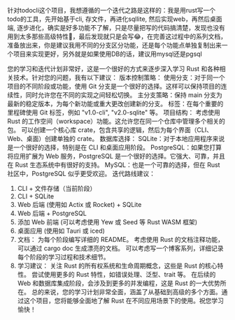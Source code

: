 针对todocli这个项目，我想遵循的一个迭代之路是这样的：我是用rust写一个todo的工具，先开始基于cli, 存文件，再进化sqllite, 然后实现web，再然后桌面端, 逐步进化，确实是好多功能不了解，只是尽量把写的代码搞清楚，发现也没有用到太多那些高级特性🤪，最后发现就只是会写😂，在完善这过程中的系列文档，准备放出来，你是建议我用不同的分支区分功能，还是每个功能点单独复制出来一个项目来实现更好，另外就是如果使用DB的话，建议用mysql还是pgsql

您的学习和迭代计划非常好，这是一个很好的方式来逐步深入学习 Rust 和各种相关技术。针对您的问题，我有以下建议：
版本控制策略：
使用分支：对于同一个项目的不同阶段或功能，使用 Git 分支是一个很好的选择。这样可以保持项目的连续性，同时允许您在不同的实现之间轻松切换。
主分支策略：保持 main 分支为最新的稳定版本，为每个新功能或重大更改创建新的分支。
标签：在每个重要的里程碑使用 Git 标签，例如 "v1.0-cli", "v2.0-sqlite" 等。
项目结构：
考虑使用 Rust 的工作空间（workspace）功能。这允许您在同一个仓库中管理多个相关的包。
可以创建一个核心库 crate，包含共享的逻辑，然后为每个界面（CLI、Web、桌面）创建单独的 crate。
数据库选择：
SQLite：对于本地应用程序来说是一个很好的选择，特别是在 CLI 和桌面应用阶段。
PostgreSQL：如果您打算将应用扩展为 Web 服务，PostgreSQL 是一个很好的选择。它强大、可靠，并且在 Rust 生态系统中有很好的支持。
MySQL：也是一个可靠的选择，但在 Rust 社区中，PostgreSQL 似乎更受欢迎。
迭代路线建议：

1. CLI + 文件存储（当前阶段）
2. CLI + SQLite
3. Web 后端 (使用如 Actix 或 Rocket) + SQLite
4. Web 后端 + PostgreSQL
5. 添加 Web 前端 (可以考虑使用 Yew 或 Seed 等 Rust WASM 框架)
6. 桌面应用 (使用如 Tauri 或 iced)
7. 文档：
为每个阶段编写详细的 README。
考虑使用 Rust 的文档注释功能，可以通过 cargo doc 生成漂亮的文档。
可以考虑写一个博客系列，详细记录每个阶段的学习过程和技术细节。
8. 学习建议：
关注 Rust 的所有权系统和生命周期概念，这些是 Rust 的核心特性。
尝试使用更多的 Rust 特性，如错误处理、泛型、trait 等。
在后续的 Web 和数据库集成阶段，会涉及到更多的并发编程，这是 Rust 的一大优势所在。
总的来说，您的学习计划非常全面，涵盖了从基础到高级的多个方面。通过这个项目，您将能够全面地了解 Rust 在不同应用场景下的使用。祝您学习愉快！
